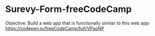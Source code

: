 # Surevy-Form-freeCodeCamp
Objective: Build a web app that is functionally similar to this web app: https://codepen.io/freeCodeCamp/full/VPaoNP
